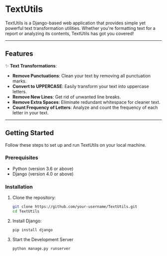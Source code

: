 # TextUtils

TextUtils is a Django-based web application that provides simple yet powerful text transformation utilities. Whether you're formatting text for a report or analyzing its contents, TextUtils has got you covered!

---

## Features

✨ **Text Transformations**:
- **Remove Punctuations**: Clean your text by removing all punctuation marks.
- **Convert to UPPERCASE**: Easily transform your text into uppercase letters.
- **Remove New Lines**: Get rid of unwanted line breaks.
- **Remove Extra Spaces**: Eliminate redundant whitespace for cleaner text.
- **Count Frequency of Letters**: Analyze and count the frequency of each letter in your text.

---

## Getting Started

Follow these steps to set up and run TextUtils on your local machine.

### Prerequisites
- Python (version 3.6 or above)
- Django (version 4.0 or above)

### Installation

1. Clone the repository:
   ```bash
   git clone https://github.com/your-username/TextUtils.git
   cd TextUtils
2. Install Django:
   ```bash
   pip install django
3. Start the Development Server
   ```bash
   python manage.py runserver

